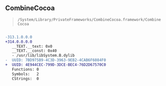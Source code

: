 ## CombineCocoa

> `/System/Library/PrivateFrameworks/CombineCocoa.framework/CombineCocoa`

```diff

-313.1.0.0.0
+314.0.0.0.0
   __TEXT.__text: 0x0
   __TEXT.__const: 0x40
   - /usr/lib/libSystem.B.dylib
-  UUID: 7BD975B9-4C3D-3963-9EB2-4CAB6F6084F0
+  UUID: 4E944CEC-799D-3DCE-BEC4-76D2D67570C0
   Functions: 0
   Symbols:   2
   CStrings:  0

```
